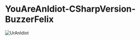 # YouAreAnIdiot-CSharpVersion-BuzzerFelix

![UrAnIdiot](https://user-images.githubusercontent.com/101106797/166102739-636af994-f472-4029-9b7f-0316c5f93a25.gif)
